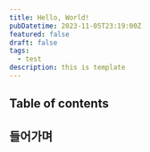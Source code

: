 ```yaml
---
title: Hello, World!
pubDatetime: 2023-11-05T23:19:00Z
featured: false
draft: false
tags:
  - test
description: this is template
---
```


## Table of contents

## 들어가며
